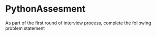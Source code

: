 # PythonAssesment
As part of the first round of interview process,  complete the following problem statement 
